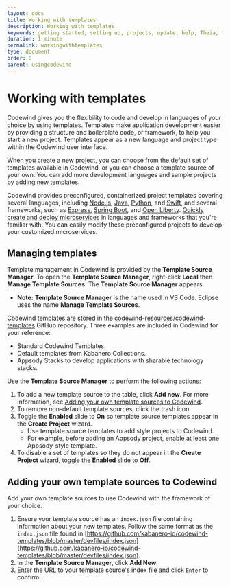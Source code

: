 ```yaml
---
layout: docs
title: Working with templates
description: Working with templates
keywords: getting started, setting up, projects, update, help, Theia, test, edit, Theia editor, using own IDE, empty page, refresh, credentials, default editor, Node.js profiling support, code highlighting, JavaScript file, template source
duration: 1 minute
permalink: workingwithtemplates
type: document
order: 8
parent: usingcodewind
---
```


# Working with templates

Codewind gives you the flexibility to code and develop in languages of your choice by using templates. Templates make application development easier by providing a structure and boilerplate code, or framework, to help you start a new project. Templates appear as a new language and project type within the Codewind user interface. 

When you create a new project, you can choose from the default set of templates available in Codewind, or you can choose a template source of your own. You can add more development languages and sample projects by adding new templates. 

Codewind provides preconfigured, containerized project templates covering several languages, including [Node.js](https://nodejs.dev/), [Java](https://www.java.com/), [Python](https://www.python.org/), and [Swift](https://swift.org/), and several frameworks, such as [Express](https://expressjs.com/), [Spring Boot](https://spring.io/projects/spring-boot), and [Open Liberty](https://openliberty.io/). [Quickly create and deploy microservices](https://www.youtube.com/watch?v=zKMggp10gq4&t=12s) in languages and frameworks that you're familiar with. You can easily modify these preconfigured projects to develop your customized microservices.

## Managing templates

Template management in Codewind is provided by the **Template Source Manager**. To open the **Template Source Manager**, right-click **Local** then **Manage Template Sources**. The **Template Source Manager** appears. 

- **Note:** **Template Source Manager** is the name used in VS Code. Eclipse uses the name **Manage Template Sources**.

Codewind templates are stored in the [codewind-resources/codewind-templates](https://github.com/codewind-resources/codewind-templates)
GitHub repository. Three examples are included in Codewind for your reference: 
* Standard Codewind Templates.
* Default templates from Kabanero Collections.
* Appsody Stacks to develop applications with sharable technology stacks. 

Use the **Template Source Manager** to perform the following actions:
1. To add a new template source to the table, click **Add new**. For more information, see [Adding your own template sources to Codewind](#adding-your-own-template-sources-to-codewind).
2. To remove non-default template sources, click the trash icon. 
3. Toggle the **Enabled** slide to **On** so template source templates appear in the **Create Project** wizard. 
    * Use template source templates to add style projects to Codewind. 
    * For example, before adding an Appsody project, enable at least one Appsody-style template. 
4. To disable a set of templates so they do not appear in the **Create Project** wizard, toggle the **Enabled** slide to **Off**.

## Adding your own template sources to Codewind

Add your own template sources to use Codewind with the framework of your choice. 
1. Ensure your template source has an `index.json` file containing information about your new templates. Follow the same format as the `index.json` file found in [https://github.com/kabanero-io/codewind-templates/blob/master/devfiles/index.json](https://github.com/kabanero-io/codewind-templates/blob/master/devfiles/index.json).
2. In the **Template Source Manager**, click **Add New**.
3. Enter the URL to your template source's index file and click `Enter` to confirm. 
